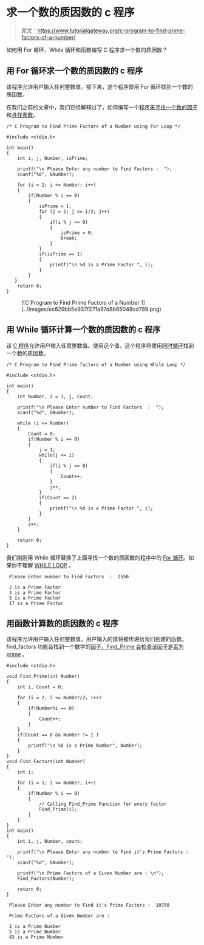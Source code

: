 # 求一个数的质因数的 c 程序

> 原文：<https://www.tutorialgateway.org/c-program-to-find-prime-factors-of-a-number/>

如何用 For 循环、While 循环和函数编写 C 程序求一个数的质因数？

## 用 For 循环求一个数的质因数的 c 程序

该程序允许用户输入任何整数值。接下来，这个程序使用 For 循环找到一个数的质因数。

在我们之前的文章中，我们已经解释过了，如何编写一个[程序来寻找一个数的因子](https://www.tutorialgateway.org/c-program-to-find-factors-of-a-number/)和[寻找素数](https://www.tutorialgateway.org/c-program-to-find-prime-number/)。

```
/* C Program to Find Prime Factors of a Number using For Loop */

#include <stdio.h>

int main()
{
  	int i, j, Number, isPrime; 

  	printf("\n Please Enter any number to Find Factors :  ");
  	scanf("%d", &Number);

  	for (i = 2; i <= Number; i++)
   	{
     	if(Number % i == 0)
        {
   			isPrime = 1;
			for (j = 2; j <= i/2; j++)
			{
				if(i % j == 0)
				{
					isPrime = 0;
					break;
				}
			} 
			if(isPrime == 1)
			{
				printf("\n %d is a Prime Factor ", i);
			}	          	
		}
   }
  	return 0;
}
```

<figure class="wp-block-image">![C Program to Find Prime Factors of a Number 1](../Images/ec829bb5e937f271a97d8b65048cd789.png)</figure>

## 用 While 循环计算一个数的质因数的 c 程序

该 [C 程序](https://www.tutorialgateway.org/c-programming/)允许用户输入任意整数值。使用这个值，这个程序将使用[同时循环](https://www.tutorialgateway.org/while-loop-in-c/)找到一个数的质因数。

```
/* C Program to Find Prime factors of a Number using While Loop */

#include <stdio.h>

int main()
{
  	int Number, i = 1, j, Count; 

  	printf("\n Please Enter number to Find Factors  :  ");
  	scanf("%d", &Number);

 	while (i <= Number)
   	{
   		Count = 0;
    	if(Number % i == 0)
      	{
      		j = 1;
      		while(j <= i)
      		{
      			if(i % j == 0)
      			{
      				Count++;
				}
				j++;
			}
			if(Count == 2)
			{
				printf("\n %d is a Prime Factor ", i);
			} 
      	}
    	i++;
   	}

  	return 0;
}
```

我们刚刚用 While 循环替换了上面寻找一个数的质因数的程序中的 [For 循环](https://www.tutorialgateway.org/for-loop-in-c-programming/)。如果你不理解 [WHILE LOOP](https://www.tutorialgateway.org/while-loop-in-c/) 。

```
 Please Enter number to Find Factors  :  2550

 2 is a Prime Factor 
 3 is a Prime Factor 
 5 is a Prime Factor 
 17 is a Prime Factor 
```

## 用函数计算数的质因数的 c 程序

该程序允许用户输入任何整数值。用户输入的值将被传递给我们创建的函数。find_factors 功能会找到一个数字的[因子，Find_Prime 会检查该因子是否为](https://www.tutorialgateway.org/c-program-to-find-factors-of-a-number/) [prime](https://www.tutorialgateway.org/c-program-to-find-prime-number/) 。

```
#include <stdio.h>

void Find_Prime(int Number)
{ 
  	int i, Count = 0; 

  	for (i = 2; i <= Number/2; i++)
   	{
    	if(Number%i == 0)
     	{
       		Count++;
     	} 
   	}
   	if(Count == 0 && Number != 1 )
   	{
   		printf("\n %d is a Prime Number", Number);
   	}
}
void Find_Factors(int Number)
{ 
  	int i; 

  	for (i = 1; i <= Number; i++)
   	{
    	if(Number % i == 0)
     	{
     		// Calling Find_Prime Function for every factor
       		Find_Prime(i);
     	} 
   	}
}
int main()
{
  	int i, j, Number, count; 

  	printf("\n Please Enter any number to Find it's Prime Factors :  ");
  	scanf("%d", &Number);

  	printf("\n Prime Factors of a Given Number are : \n");
	Find_Factors(Number);

  	return 0;
}
```

```
 Please Enter any number to Find it's Prime Factors :  10750

 Prime Factors of a Given Number are : 

 2 is a Prime Number
 5 is a Prime Number
 43 is a Prime Number
```